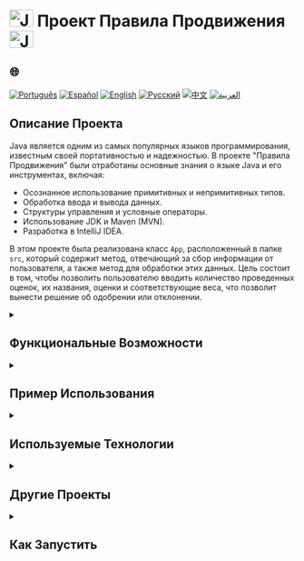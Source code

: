 # <img src="https://cdn-icons-png.flaticon.com/128/226/226777.png" alt="Java Projects Logo" width="42" height="30" /> Проект Правила Продвижения <img src="https://cdn-icons-png.flaticon.com/128/226/226777.png" alt="Java Projects Logo" width="42" height="30" />

## 🌐 
[![Português](https://img.shields.io/badge/Português-green)](https://github.com/SamuelRocha91/project_rule_of_progression/blob/main/README.md) 
[![Español](https://img.shields.io/badge/Español-yellow)](https://github.com/SamuelRocha91/project_rule_of_progression/blob/main/README_es.md) 
[![English](https://img.shields.io/badge/English-blue)](https://github.com/SamuelRocha91/project_rule_of_progression/blob/main/README_en.md) 
[![Русский](https://img.shields.io/badge/Русский-lightgrey)](https://github.com/SamuelRocha91/project_rule_of_progression/blob/main/README_ru.md) 
[![中文](https://img.shields.io/badge/中文-red)](https://github.com/SamuelRocha91/project_rule_of_progression/blob/main/README_ch.md) 
[![العربية](https://img.shields.io/badge/العربية-orange)](https://github.com/SamuelRocha91/project_rule_of_progression/blob/main/README_ar.md)

## Описание Проекта

Java является одним из самых популярных языков программирования, известным своей портативностью и надежностью. В проекте "Правила Продвижения" были отработаны основные знания о языке Java и его инструментах, включая:

- Осознанное использование примитивных и непримитивных типов.
- Обработка ввода и вывода данных.
- Структуры управления и условные операторы.
- Использование JDK и Maven (MVN).
- Разработка в IntelliJ IDEA.

В этом проекте была реализована класс `App`, расположенный в папке `src`, который содержит метод, отвечающий за сбор информации от пользователя, а также метод для обработки этих данных. Цель состоит в том, чтобы позволить пользователю вводить количество проведенных оценок, их названия, оценки и соответствующие веса, что позволит вынести решение об одобрении или отклонении.

<details>
  <summary><h2>Функциональные Возможности</h2></summary>
  - **Сбор Оценок**: Позволяет пользователю регистрировать оценки, указывая название, вес и оценку.
  - **Расчет Процента**: Оценивает средневзвешенное значение оценок и определяет статус студента (одобрение или отклонение) на основе минимального балла.
</details>

<details>
  <summary><h2>Пример Использования</h2></summary>
  Код ниже иллюстрирует, как собираются и обрабатываются данные:
  
  ```java
  public static void собиратьОценки() {
      // Логика для сбора и обработки оценок
  }
  ```
</details>

<details>
  <summary><h2>Используемые Технологии</h2></summary>
  - **Java**: Основной язык программирования.
  - **Spring Boot**: Для создания приложений и REST API.
  - **Maven**: Инструмент управления проектами Java.
  - **IntelliJ IDEA**: IDE, используемая для разработки.
</details>

<details>
  <summary><h2>Другие Проекты</h2></summary>
  - 🗳️ [Система Голосования](https://github.com/SamuelRocha91/sistemaDeVotacao/blob/main/README_ru.md)
  - 🌱 [Agrix](https://github.com/SamuelRocha91/Agrix/blob/main/README_ru.md)
  - 🏛️ [Локатор Музеев](https://github.com/SamuelRocha91/localizadorDeMuseus/blob/main/README_ru.md)
</details>

<details>
  <summary><h2>Как Запустить</h2></summary>
  1. **Клонируйте этот репозиторий** на свой локальный компьютер:
     ```sh
     git clone https://github.com/SamuelRocha91/project_rule_of_progression.git
     ```

  2. **Перейдите в директорию проекта**.

  3. **Скомпилируйте и запустите приложение** с помощью Maven:
     ```sh
     mvn spring-boot:run
     ```
</details>